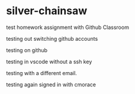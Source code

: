 # silver-chainsaw

test homework assignment with Github Classroom

testing out switching github accounts

testing on github

testing in vscode without a ssh key

testing with a different email.

testing again signed in with cmorace


